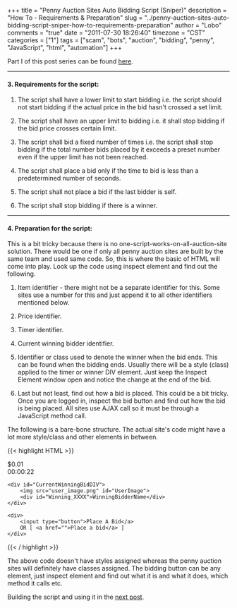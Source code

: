 +++
title = "Penny Auction Sites Auto Bidding Script (Sniper)"
description = "How To - Requirements & Preparation"
slug = "../penny-auction-sites-auto-bidding-script-sniper-how-to-requirements-preparation"
author = "Lobo"
comments = "true"
date = "2011-07-30 18:26:40"
timezone = "CST"
categories = ["1"]
tags = ["scam", "bots", "auction", "bidding", "penny", "JavaScript", "html", "automation"]
+++

Part I of this post series can be found [here](/blog/penny-auction-sites-auto-bidding-script-bid-sniper-how-to-introduction/).

---

#### 3. Requirements for the script:

1. The script shall have a lower limit to start bidding i.e. the script should not start bidding if the actual price in the bid hasn't crossed a set limit.

1. The script shall have an upper limit to bidding i.e. it shall stop bidding if the bid price crosses certain limit.

1. The script shall bid a fixed number of times i.e. the script shall stop bidding if the total number bids placed by it exceeds a preset number even if the upper limit has not been reached.

1. The script shall place a bid only if the time to bid is less than a predetermined number of seconds.

1. The script shall not place a bid if the last bidder is self.

1. The script shall stop bidding if there is a winner.


---

#### 4. Preparation for the script:

This is a bit tricky because there is no one-script-works-on-all-auction-site solution. There would be one if only all penny auction sites are built by the same team and used same code. So, this is where the basic of HTML will come into play. Look up the code using inspect element and find out the following.

1. Item identifier - there might not be a separate identifier for this. Some sites use a number for this and just append it to all other identifiers mentioned below.

1. Price  identifier.

1. Timer identifier.

1. Current winning bidder identifier.

1. Identifier or class used to denote the winner when the bid ends. This can be found when the bidding ends. Usually there will be a style (class) applied to the timer or winner DIV element. Just keep the Inspect Element window open and notice the change at the end of the bid.

1. Last but not least, find out how a bid is placed. This could be a bit tricky. Once you are logged in, inspect the bid button and find out how the bid is being placed. All sites use AJAX call so it must be through a JavaScript method call.


The following is a bare-bone structure. The actual site's code might have a lot more style/class and other elements in between.

{{< highlight HTML >}}
<div id="MainBiddingDIV">
    <div id="Price_XXXX">$0.01</div>
    <div id="Timer_XXXX">00:00:22</div>

    <div id="CurrentWinningBidDIV">
        <img src="user_image.png" id="UserImage">
        <div id="Winning_XXXX">WinningBidderName</div>
    </div>

    <div>
        <input type="button">Place A Bid</a>
        OR [ <a href="">Place a bid</a> ]
    </div>
</div>

{{< / highlight >}}

The above code doesn't have styles assigned whereas the penny auction sites will definitely have classes assigned. The bidding button can be any element, just inspect element and find out what it is and what it does, which method it calls etc.


Building the script and using it in the [next post](/blog/penny-auction-sites-auto-bidding-script-sniper-how-to-building-and-using-the-script/).
